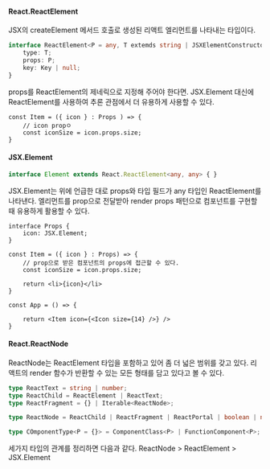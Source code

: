 #### React.ReactElement
JSX의 createElement 메서드 호출로 생성된 리액트 엘리먼트를 나타내는 타입이다.
```ts
interface ReactElement<P = any, T extemds string | JSXElementConstructor<any> = string | JSXElementConstructor<any>>{
	type: T;
	props: P;
	key: Key | null;
}
```
props를 ReactElement의 제네릭으로 지정해 주어야 한다면. JSX.Element 대신에 ReactElement를 사용하여 추론 관점에서 더 유용하게 사용할 수 있다.

```tsx
const Item = ({ icon } : Props ) => {
	// icon propㅇ
	const iconSize = icon.props.size;
}
```

#### JSX.Element
```ts
interface Element extends React.ReactElement<any, any> { }
```
JSX.Element는 위에 언급한 대로 props와 타입 필드가 any 타입인 ReactElement를 나타낸다. 엘리먼트를 prop으로 전달받아 render props 패턴으로 컴포넌트를 구현할 때 유용하게 활용할 수 있다.

```tsx
interface Props {
	icon: JSX.Element;
}

const Item = ({ icon } : Props) => {
	// prop으로 받은 컴포넌트의 props에 접근할 수 있다.
	const iconSize = icon.props.size;
	
	return <li>{icon}</li>
}

const App = () => {

	return <Item icon={<Icon size={14} />} />
}
```
#### React.ReactNode
ReactNode는 ReactElement 타입을 포함하고 있어 좀 더 넓은 범위를 갖고 있다.
리액트의 render 함수가 반환할 수 있는 모든 형태를 담고 있다고 볼 수 있다.
```ts
type ReactText = string | number;
type ReactChild = ReactElement | ReactText;
type ReactFragment = {} | Iterable<ReactNode>;

type ReactNode = ReactChild | ReactFragment | ReactPortal | boolean | null | undefined;

type COmponentType<P = {}> = ComponentClass<P> | FunctionComponent<P>; 
```

세가지 타입의 관계를 정리하면 다음과 같다.
ReactNode > ReactElement > JSX.Element 